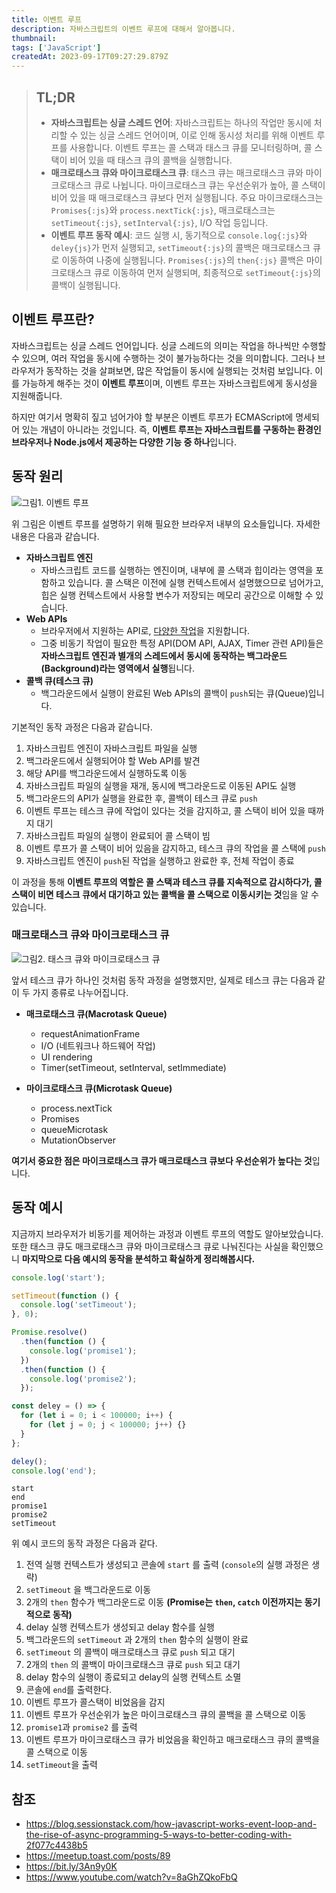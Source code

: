 ```yaml
---
title: 이벤트 루프
description: 자바스크립트의 이벤트 루프에 대해서 알아봅니다.
thumbnail:
tags: ['JavaScript']
createdAt: 2023-09-17T09:27:29.879Z
---
```


> ## TL;DR
>
> - **자바스크립트는 싱글 스레드 언어**: 자바스크립트는 하나의 작업만 동시에 처리할 수 있는 싱글 스레드 언어이며, 이로 인해 동시성 처리를 위해 이벤트 루프를 사용합니다. 이벤트 루프는 콜 스택과 태스크 큐를 모니터링하며, 콜 스택이 비어 있을 때 태스크 큐의 콜백을 실행합니다.
> - **매크로태스크 큐와 마이크로태스크 큐**: 태스크 큐는 매크로태스크 큐와 마이크로태스크 큐로 나뉩니다. 마이크로태스크 큐는 우선순위가 높아, 콜 스택이 비어 있을 때 매크로태스크 큐보다 먼저 실행됩니다. 주요 마이크로태스크는 `Promises{:js}`와 `process.nextTick{:js}`, 매크로태스크는 `setTimeout{:js}`, `setInterval{:js}`, I/O 작업 등입니다.
> - **이벤트 루프 동작 예시**: 코드 실행 시, 동기적으로 `console.log{:js}`와 `deley{js}`가 먼저 실행되고, `setTimeout{:js}`의 콜백은 매크로태스크 큐로 이동하여 나중에 실행됩니다. `Promises{:js}`의 `then{:js}` 콜백은 마이크로태스크 큐로 이동하여 먼저 실행되며, 최종적으로 `setTimeout{:js}`의 콜백이 실행됩니다.

## 이벤트 루프란?

자바스크립트는 싱글 스레드 언어입니다. 싱글 스레드의 의미는 작업을 하나씩만 수행할 수 있으며, 여러 작업을 동시에 수행하는 것이 불가능하다는 것을 의미합니다. 그러나 브라우저가 동작하는 것을 살펴보면, 많은 작업들이 동시에 실행되는 것처럼 보입니다. 이를 가능하게 해주는 것이 **이벤트 루프**이며, 이벤트 루프는 자바스크립트에게 동시성을 지원해줍니다.

하지만 여기서 명확히 짚고 넘어가야 할 부분은 이벤트 루프가 ECMAScript에 명세되어 있는 개념이 아니라는 것입니다. 즉, **이벤트 루프는 자바스크립트를 구동하는 환경인 브라우저나 Node.js에서 제공하는 다양한 기능 중 하나**입니다.

## 동작 원리

![그림1. 이벤트 루프](/assets/contents/js-event-loop/1.png)

위 그림은 이벤트 루프를 설명하기 위해 필요한 브라우저 내부의 요소들입니다. 자세한 내용은 다음과 같습니다.

- **자바스크립트 엔진**
  - 자바스크립트 코드를 실행하는 엔진이며, 내부에 콜 스택과 힙이라는 영역을 포함하고 있습니다. 콜 스택은 이전에 실행 컨텍스트에서 설명했으므로 넘어가고, 힙은 실행 컨텍스트에서 사용할 변수가 저장되는 메모리 공간으로 이해할 수 있습니다.
- **Web APIs**
  - 브라우저에서 지원하는 API로, [다양한 작업](https://developer.mozilla.org/en-US/docs/Web/API)을 지원합니다.
  - 그중 비동기 작업이 필요한 특정 API(DOM API, AJAX, Timer 관련 API)들은 **자바스크립트 엔진과 별개의 스레드에서 동시에 동작하는 백그라운드(Background)라는 영역에서 실행**됩니다.
- **콜백 큐(테스크 큐)**
  - 백그라운드에서 실행이 완료된 Web APIs의 콜백이 `push`되는 큐(Queue)입니다.

기본적인 동작 과정은 다음과 같습니다.

1. 자바스크립트 엔진이 자바스크립트 파일을 실행
2. 백그라운드에서 실행되어야 할 Web API를 발견
3. 해당 API를 백그라운드에서 실행하도록 이동
4. 자바스크립트 파일의 실행을 재개, 동시에 백그라운드로 이동된 API도 실행
5. 백그라운드의 API가 실행을 완료한 후, 콜백이 테스크 큐로 `push`
6. 이벤트 루프는 테스크 큐에 작업이 있다는 것을 감지하고, 콜 스택이 비어 있을 때까지 대기
7. 자바스크립트 파일의 실행이 완료되어 콜 스택이 빔
8. 이벤트 루프가 콜 스택이 비어 있음을 감지하고, 테스크 큐의 작업을 콜 스택에 `push`
9. 자바스크립트 엔진이 `push`된 작업을 실행하고 완료한 후, 전체 작업이 종료

이 과정을 통해 **이벤트 루프의 역할은 콜 스택과 테스크 큐를 지속적으로 감시하다가, 콜 스택이 비면 테스크 큐에서 대기하고 있는 콜백을 콜 스택으로 이동시키는 것**임을 알 수 있습니다.

### 매크로태스크 큐와 마이크로태스크 큐

![그림2. 태스크 큐와 마이크로태스크 큐](/assets/contents/js-event-loop/2.gif)

앞서 테스크 큐가 하나인 것처럼 동작 과정을 설명했지만, 실제로 테스크 큐는 다음과 같이 두 가지 종류로 나누어집니다.

- **매크로태스크 큐(Macrotask Queue)**

  - requestAnimationFrame
  - I/O (네트워크나 하드웨어 작업)
  - UI rendering
  - Timer(setTimeout, setInterval, setImmediate)

- **마이크로태스크 큐(Microtask Queue)**
  - process.nextTick
  - Promises
  - queueMicrotask
  - MutationObserver

**여기서 중요한 점은 마이크로태스크 큐가 매크로태스크 큐보다 우선순위가 높다는 것**입니다.

## 동작 예시

지금까지 브라우저가 비동기를 제어하는 과정과 이벤트 루프의 역할도 알아보았습니다. 또한 태스크 큐도 매크로태스크 큐와 마이크로태스크 큐로 나눠진다는 사실을 확인했으니 **마지막으로 다음 예시의 동작을 분석하고 확실하게 정리해봅시다.**

```js
console.log('start');

setTimeout(function () {
  console.log('setTimeout');
}, 0);

Promise.resolve()
  .then(function () {
    console.log('promise1');
  })
  .then(function () {
    console.log('promise2');
  });

const deley = () => {
  for (let i = 0; i < 100000; i++) {
    for (let j = 0; j < 100000; j++) {}
  }
};

deley();
console.log('end');
```

```
start
end
promise1
promise2
setTimeout
```

위 예시 코드의 동작 과정은 다음과 같다.

1. 전역 실행 컨텍스트가 생성되고 콘솔에 `start` 를 출력 (`console`의 실행 과정은 생략)
2. `setTimeout` 을 백그라운드로 이동
3. 2개의 `then` 함수가 백그라운드로 이동 **(Promise는 `then`, `catch` 이전까지는 동기적으로 동작)**
4. delay 실행 컨텍스트가 생성되고 delay 함수를 실행
5. 백그라운드의 `setTimeout` 과 2개의 `then` 함수의 실행이 완료
6. `setTimeout` 의 콜백이 매크로태스크 큐로 `push` 되고 대기
7. 2개의 `then` 의 콜백이 마이크로태스크 큐로 `push` 되고 대기
8. delay 함수의 실행이 종료되고 delay의 실행 컨텍스트 소멸
9. 콘솔에 `end`를 출력한다.
10. 이벤트 루프가 콜스택이 비었음을 감지
11. 이벤트 루프가 우선순위가 높은 마이크로태스크 큐의 콜백을 콜 스택으로 이동
12. `promise1`과 `promise2` 를 출력
13. 이벤트 루프가 마이크로태스크 큐가 비었음을 확인하고 매크로태스크 큐의 콜백을 콜 스택으로 이동
14. `setTimeout`을 출력

## 참조

- https://blog.sessionstack.com/how-javascript-works-event-loop-and-the-rise-of-async-programming-5-ways-to-better-coding-with-2f077c4438b5
- https://meetup.toast.com/posts/89
- https://bit.ly/3An9y0K
- https://www.youtube.com/watch?v=8aGhZQkoFbQ
